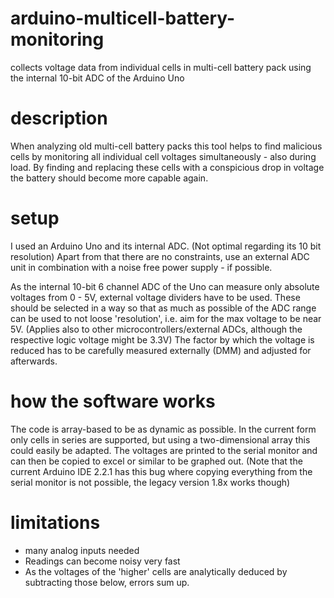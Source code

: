 # arduino-multicell-battery-monitoring
collects voltage data from individual cells in multi-cell battery pack using the internal 10-bit ADC of the Arduino Uno  

# description
When analyzing old multi-cell battery packs this tool helps to find malicious cells by monitoring all individual cell voltages simultaneously - also during load. By finding and replacing these cells with a conspicious drop in voltage the battery should become more capable again.

# setup
I used an Arduino Uno and its internal ADC. (Not optimal regarding its 10 bit resolution) Apart from that there are no constraints, use an external ADC unit in combination with a noise free power supply - if possible.

As the internal 10-bit 6 channel ADC of the Uno can measure only absolute voltages from 0 - 5V, external voltage dividers have to be used. These should be selected in a way so that as much as possible of the ADC range can be used to not loose 'resolution', i.e. aim for the max voltage to be near 5V. (Applies also to other microcontrollers/external ADCs, although the respective logic voltage might be 3.3V) The factor by which the voltage is reduced has to be carefully measured externally (DMM) and adjusted for afterwards.

# how the software works
The code is array-based to be as dynamic as possible. In the current form only cells in series are supported, but using a two-dimensional array this could easily be adapted. 
The voltages are printed to the serial monitor and can then be copied to excel or similar to be graphed out. (Note that the current Arduino IDE 2.2.1 has this bug where copying everything from the serial monitor is not possible, the legacy version 1.8x works though)

# limitations
-  many analog inputs needed
-  Readings can become noisy very fast
-  As the voltages of the 'higher' cells are analytically deduced by subtracting those below, errors sum up.
